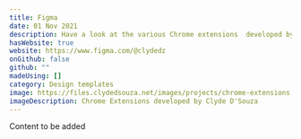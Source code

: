 ```yaml
---
title: Figma
date: 01 Nov 2021
description: Have a look at the various Chrome extensions  developed by Clyde.
hasWebsite: true
website: https://www.figma.com/@clydedz
onGithub: false
github: ""
madeUsing: []
category: Design templates
image: https://files.clydedsouza.net/images/projects/chrome-extensions.png
imageDescription: Chrome Extensions developed by Clyde D'Souza
---
```


Content to be added
